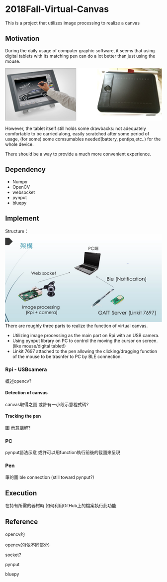 # 2018Fall-Virtual-Canvas

This is a project that utilizes image processing to realize a canvas

## Motivation
During the daily usage of computer graphic software, it seems that using digital tablets with its matching pen can do a lot better than just using the mouse.

![tbt2](/img/report/tablet2.png)

However, the tablet itself still holds some drawbacks: not adequately comfortable to be carried along, easily scratched after some period of usage, (for some) some comsumables needed(battery, pentips,etc..) for the whole device.

There should be a way to provide a much more convenient experience.

## Dependency
- Numpy
- OpenCV
- websocket
- pynput
- bluepy
## Implement
 Structure：
![Structure](/img/report/Structure.jpg)
 There are roughly three parts to realize the function of virtual canvas.
   - Utilizing image processing as the main part on Rpi with an USB camera.
   - Using pynput library on PC to control the moving the cursor on screen. (like mouse/digital tablet!)
   - Linkit 7697 attached to the pen allowing the clicking/dragging function of the mouse to be trasnfer to PC by BLE connection.
### Rpi - USBcamera
概述opencv?
#### Detection of canvas
canvas取得之圖
或許有一小段示意程式碼?
#### Tracking the pen
圖
示意講解?
### PC
pynput語法示意
或許可以用function執行前後的截圖來呈現
### Pen
筆的圖
ble connection (still toward pynput?)
## Execution
在持有所需的器材時
如何利用GitHub上的檔案執行此功能
## Reference
opencv的

opencv的(依不同部分)

socket?

pynput

bluepy

